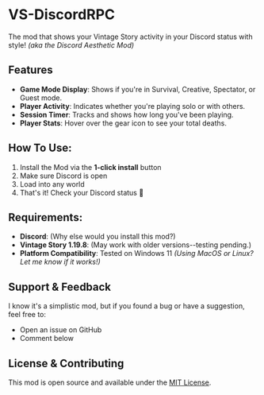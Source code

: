 # VS-DiscordRPC
The mod that shows your Vintage Story activity in your Discord status with style! *(aka the Discord Aesthetic Mod)*

## Features
* **Game Mode Display**: Shows if you're in Survival, Creative, Spectator, or Guest mode.
* **Player Activity**: Indicates whether you're playing solo or with others.
* **Session Timer**: Tracks and shows how long you've been playing.
* **Player Stats**: Hover over the gear icon to see your total deaths.

## How To Use:
1. Install the Mod via the **1-click install** button
2. Make sure Discord is open
3. Load into any world
4. That's it! Check your Discord status 🐧

## Requirements:
* **Discord**: (Why else would you install this mod?)
* **Vintage Story 1.19.8**: (May work with older versions--testing pending.)
* **Platform Compatibility**: Tested on Windows 11 *(Using MacOS or Linux? Let me know if it works!)*

## Support & Feedback
I know it's a simplistic mod, but if you found a bug or have a suggestion, feel free to:
* Open an issue on GitHub
* Comment below

## License & Contributing
This mod is open source and available under the [MIT License](LICENSE).

